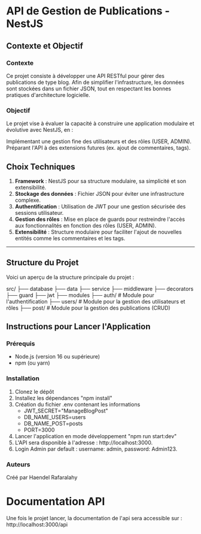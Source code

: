 # API de Gestion de Publications - NestJS

## Contexte et Objectif

### Contexte

Ce projet consiste à développer une API RESTful pour gérer des publications de type blog. Afin de simplifier l'infrastructure, les données sont stockées dans un fichier JSON, tout en respectant les bonnes pratiques d'architecture logicielle.

### Objectif
Le projet vise à évaluer la capacité à construire une application modulaire et évolutive avec NestJS, en :

Implémentant une gestion fine des utilisateurs et des rôles (USER, ADMIN).
Préparant l'API à des extensions futures (ex. ajout de commentaires, tags).

## Choix Techniques

1. **Framework** : NestJS pour sa structure modulaire, sa simplicité et son extensibilité.
2. **Stockage des données** : Fichier JSON pour éviter une infrastructure complexe.
3. **Authentification** : Utilisation de JWT pour une gestion sécurisée des sessions utilisateur.
4. **Gestion des rôles** : Mise en place de guards pour restreindre l'accès aux fonctionnalités en fonction des rôles (USER, ADMIN).
5. **Extensibilité** : Structure modulaire pour faciliter l'ajout de nouvelles entités comme les commentaires et les tags.

---

## Structure du Projet

Voici un aperçu de la structure principale du projet :

src/
├── database
├── data
├── service
├── middleware
├── decorators
├── guard
├── jwt
├── modules
├── auth/ # Module pour l'authentification
├── users/ # Module pour la gestion des utilisateurs et rôles
├── post/ # Module pour la gestion des publications (CRUD)

## Instructions pour Lancer l'Application

### Prérequis

- Node.js (version 16 ou supérieure)
- npm (ou yarn)

### Installation

1. Clonez le dépôt
2. Installez les dépendances "npm install"
3. Création du fichier .env contenant les informations
   - JWT_SECRET="ManageBlogPost"
   - DB_NAME_USERS=users
   - DB_NAME_POST=posts
   - PORT=3000
4. Lancer l'application en mode développement "npm run start:dev"
5. L'API sera disponible à l'adresse : http://localhost:3000.
6. Login Admin par default : username: admin, password: Admin123.

### Auteurs

Créé par Haendel Rafaralahy

# Documentation API
Une fois le projet lancer, la documentation de l'api sera accessible sur :
http://localhost:3000/api
